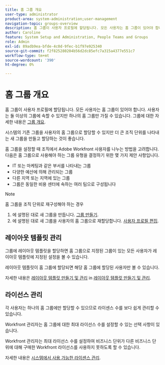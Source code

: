 ```yaml
---
title: 홈 그룹 개요
user-type: administrator
product-area: system-administration;user-management
navigation-topic: groups-overview
description: 홈 그룹이 사용자 프로필에 할당됩니다. 모든 사용자는 홈 그룹이 있어야 합니다. 사용자는 둘 이상의 그룹에 속할 수 있지만 하나의 홈 그룹만 가질 수 있습니다. 시스템의 기존 그룹을 사용자의 홈 그룹으로 할당할 수 있지만 더 큰 조직 단위를 나타내는 새 그룹을 만들고 할당하는 것이 좋습니다. 홈 그룹을 설정할 때 조직에서 Adobe Workfront 사용자를 나누는 방법을 고려합니다.
author: Caroline
feature: System Setup and Administration, People Teams and Groups
role: Admin
exl-id: 89adb9ea-bfde-4c0d-9fec-b1f97e925340
source-git-commit: f2f825280204b56d2dc85efc7a315a4377e551c7
workflow-type: tm+mt
source-wordcount: '390'
ht-degree: 0%

---
```


# 홈 그룹 개요

홈 그룹이 사용자 프로필에 할당됩니다. 모든 사용자는 홈 그룹이 있어야 합니다. 사용자는 둘 이상의 그룹에 속할 수 있지만 하나의 홈 그룹만 가질 수 있습니다. 그룹에 대한 자세한 내용은 [그룹 개요](../../../administration-and-setup/manage-groups/groups-overview/groups.md).

시스템의 기존 그룹을 사용자의 홈 그룹으로 할당할 수 있지만 더 큰 조직 단위를 나타내는 새 그룹을 만들고 할당하는 것이 좋습니다.

홈 그룹을 설정할 때 조직에서 Adobe Workfront 사용자를 나누는 방법을 고려합니다. 다음은 홈 그룹으로 사용해야 하는 그룹 유형을 결정하기 위한 몇 가지 제안 사항입니다.

* IT 또는 마케팅과 같은 부서를 나타내는 그룹
* 다양한 예산에 의해 관리되는 그룹
* 다른 지역 또는 지역에 있는 그룹
* 그룹은 동일한 비용 센터에 속하는 여러 팀으로 구성됩니다

>[!NOTE]
>
>홈 그룹을 조직 단위로 재구성해야 하는 경우
>1. 에 설명된 대로 새 그룹을 만듭니다. [그룹 만들기](../../../administration-and-setup/manage-groups/create-and-manage-groups/create-a-group.md).
>1. 에 설명된 대로 새 그룹을 사용자의 홈 그룹으로 재할당합니다. [사용자 프로필 편집](../../../administration-and-setup/add-users/create-and-manage-users/edit-a-users-profile.md).

>


## 레이아웃 템플릿 관리

그룹에 레이아웃 템플릿을 할당하면 홈 그룹으로 지정된 그룹이 있는 모든 사용자가 레이아웃 템플릿에 지정된 설정을 볼 수 있습니다.

레이아웃 템플릿이 홈 그룹에 할당되면 해당 홈 그룹에 할당된 사용자만 볼 수 있습니다.

자세한 내용은 [레이아웃 템플릿 만들기 및 관리](../../../administration-and-setup/customize-workfront/use-layout-templates/create-and-manage-layout-templates.md) in [레이아웃 템플릿 만들기 및 관리](../../../administration-and-setup/customize-workfront/use-layout-templates/create-and-manage-layout-templates.md).

## 라이선스 관리

각 사용자는 하나의 홈 그룹에만 할당할 수 있으므로 라이센스 수를 보다 쉽게 관리할 수 있습니다.

Workfront 관리자는 홈 그룹에 대한 최대 라이선스 수를 설정할 수 있는 선택 사항이 있습니다.

Workfront 관리자는 최대 라이선스 수를 설정하여 비즈니스 단위가 다른 비즈니스 단위에 대해 구매한 Workfront 라이선스를 사용하지 못하도록 할 수 있습니다.

자세한 내용은 [시스템에서 사용 가능한 라이센스 관리](../../../administration-and-setup/get-started-wf-administration/manage-available-licenses-in-your-system.md).
